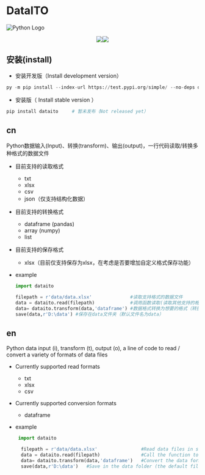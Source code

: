 # DataITO

![Python Logo](https://www.python.org/static/community_logos/python-logo.png "Sample inline image")

<center><img src="https://camo.githubusercontent.com/8ea5ab2f59ce09a175cb2fd87d0a75b86bde024cbb8b96a596f9d698a89dea15/68747470733a2f2f696d672e736869656c64732e696f2f62616467652f636f707972696768742d4d49542d677265656e"><img src="https://camo.githubusercontent.com/036c3fa7badfd718f1d5f594921b9eeb0f3122a0529d3f4113aeb584cae74f1b/68747470733a2f2f696d672e736869656c64732e696f2f62616467652f707974686f6e2d646174612d626c7565"></center>

## 安装(install)

- 安装开发版（Install development version）

```python
py -m pip install --index-url https://test.pypi.org/simple/ --no-deps dataito
```

- 安装版（ Install stable version ）

```python
pip install dataito		# 暂未发布（Not released yet）
```



## cn

Python数据输入(Input)、转换(transform)、输出(output)，一行代码读取/转换多种格式的数据文件

- 目前支持的读取格式

  - txt
  - xlsx
  - csv
  - json（仅支持结构化数据）

- 目前支持的转换格式

  - dataframe (pandas)
  - array (numpy)
  - list

- 目前支持的保存格式

  - xlsx（目前仅支持保存为xlsx，在考虑是否要增加自定义格式保存功能）

- example

  ```python
  import dataito
  
  filepath = r'data/data.xlsx'				#读取支持格式的数据文件
  data = dataito.read(filepath)				#调用函数读取(读取其他支持的格式也是这个函数)
  data= dataito.transform(data,'dataframe')	#数据格式转换为想要的格式（转换为其他支持的格式也是这个）
  save(data,r'D:\data')	#保存在data文件夹（默认文件名为data）
  ```
  
  

## en

Python data input (i), transform (t), output (o), a line of code to read / convert a variety of formats of data files

- Currently supported read formats

  - txt
  - xlsx
  - csv

- Currently supported conversion formats

  - dataframe

- example

  ```python
   import dataito
    
    filepath = r'data/data.xlsx'				#Read data files in supported formats
    data = dataito.read(filepath)				#Call the function to read (read other supported formats as well as this function)
    data= dataito.transform(data,'dataframe')	#Convert the data format to the desired format (and other supported formats)
    save(data,r'D:\data')	#Save in the data folder (the default file name is data). If the path is not written, the file is saved in the root directory
  ```
  
  

  

